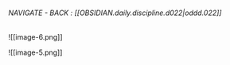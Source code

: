 

###### NAVIGATE - BACK : [[OBSIDIAN.daily.discipline.d022|oddd.022]]

![[image-6.png]]


![[image-5.png]]